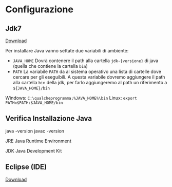 Configurazione
==============

Jdk7
----
[Download](http://www.oracle.com/technetwork/java/javase/downloads/jdk7-downloads-1880260.html)

Per installare Java vanno settate due variabili di ambiente:

- `JAVA_HOME` Dovrà contenere il path alla cartella `jdk-{versione}` di java (quella che contiene la cartella `bin`)
- `PATH` La variabile `PATH` da al sistema operativo una lista di cartelle dove cercare per gli eseguibili. A questa variabile dovremo aggiungere il path alla cartella `bin` della jdk, per farlo aggiungeremo al path un riferimento a `${JAVA_HOME}/bin`

Windows:
`C:\qualcheprogramma;%JAVA_HOME%\bin`
Linux:
`export PATH=$PATH:$JAVA_HOME/bin`

Verifica Installazione Java
---------------------------
java -version
javac -version

JRE Java Runtime Environment

JDK Java Development Kit

Eclipse (IDE)
-------------
[Download](http://www.eclipse.org/downloads/packages/eclipse-ide-java-ee-developers/marsr)
